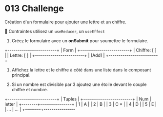 # 013 Challenge

Création d'un formulaire pour ajouter une lettre et un chiffre.

:pill: Contraintes utilisez un `useReducer`, un `useEffect`

1. Créez le formulaire avec un **onSubmit** pour soumettre le formulaire.

+-------------------------+
|   Form                  |
+-------------------------+
| Chiffre:  [          ]  |
| Lettre:   [          ]  |
+-------------------------+
|   [Add]           |
+-------------------------+

1. Affichez la lettre et le chiffre à côté dans une liste dans le composant principal.

1. Si un nombre est divisible par 3 ajoutez une étoile devant le couple chiffre et nombre.

+-------------------------+
|    Tuples               |
+-------------------------+
| Num     |    letter     |
+--------+----------------+
|   1    |       A        |
|   2    |       B        |
|   3    |       C    *   |
|   4    |       D        |
|   5    |       E        |
|   ...  |       ...      |
+--------+----------------